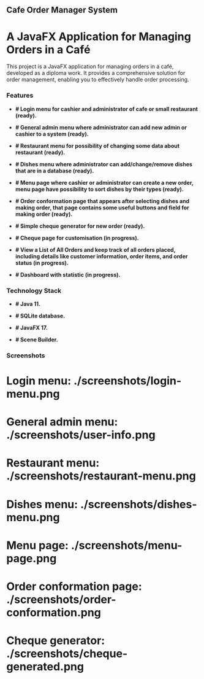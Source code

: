 ## Cafe Order Manager System

# A JavaFX Application for Managing Orders in a Café

This project is a JavaFX application for managing orders in a café, developed as a diploma work. It provides a comprehensive solution for order management, enabling you to effectively handle order processing.

### Features

* **# Login menu for cashier and administrator of cafe or small restaurant (ready).**

* **# General admin menu where administrator can add new admin or cashier to a system (ready).**

* **# Restaurant menu for possibility of changing some data about restaurant (ready).**

* **# Dishes menu where administrator can add/change/remove dishes that are in a database (ready).**

* **# Menu page where cashier or administrator can create a new order, menu page have possibility to sort dishes by their types (ready).**

* **# Order conformation page that appears after selecting dishes and making order, that page contains some useful buttons and field for making order (ready).**

* **# Simple cheque generator for new order (ready).**

* **# Cheque page for customisation (in progress).**

* **# View a List of All Orders and keep track of all orders placed, including details like customer information, order items, and order status (in progress).**

* **# Dashboard with statistic (in progress).**

### Technology Stack

* **# Java 11.**

* **# SQLite database.**

* **# JavaFX 17.**

* **# Scene Builder.**

### Screenshots

# Login menu: ./screenshots/login-menu.png

# General admin menu: ./screenshots/user-info.png

# Restaurant menu: ./screenshots/restaurant-menu.png

# Dishes menu: ./screenshots/dishes-menu.png

# Menu page: ./screenshots/menu-page.png

# Order conformation page: ./screenshots/order-conformation.png

# Cheque generator: ./screenshots/cheque-generated.png
